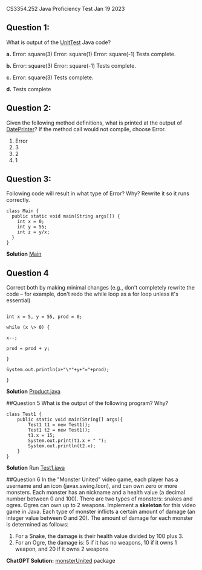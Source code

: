 CS3354.252 Java Proficiency Test
Jan 19 2023

## Question 1: 
What is output of the [UnitTest](UnitTest) Java code?

**a.** Error: square(3)
 Error: square(1)
 Error: square(-1)
 Tests complete.

**b.** Error: square(3)
 Error: square(-1)
 Tests complete.

**c.** Error: square(3)
 Tests complete.

**d.** Tests complete

## Question 2: 
Given the following method definitions, what is printed at the output of [DatePrinter](DatePrinter.java)? If the method call would not compile, choose Error.

  1. Error
  2. 3
  3. 2
  4. 1

## Question 3: 
Following code will result in what type of Error? Why? Rewrite it so it runs correctly.

```
class Main {
  public static void main(String args[]) {
	int x = 0;
	int y = 55;
	int z = y/x;
  }
}
```

**Solution** [Main](Main.java)

## Question 4
Correct both by making minimal changes (e.g., don't completely rewrite the code – for example, don't redo the while loop as a for loop unless it's essential)

```public class Product{

int x = 5, y = 55, prod = 0;

while (x \> 0) {

x--;

prod = prod + y;

}

System.out.println(x+"\*"+y+"="+prod);

}
```
**Solution** [Product.java](Product.java)

##Question 5
What is the output of the following program? Why?

```
class Test1 {
    public static void main(String[] args){
        Test1 t1 = new Test1();
        Test1 t2 = new Test1();
        t1.x = 15;
        System.out.print(t1.x + " ");
        System.out.println(t2.x);
    }
}
```

**Solution** Run [Test1.java](Test1.java)

##Question 6
In the "Monster United" video game, each player has a username and an icon (javax.swing.Icon), and can own zero or more monsters. Each monster has an nickname and a health value (a decimal number between 0 and 100). There are two types of monsters: snakes and ogres. Ogres can own up to 2 weapons. Implement a **skeleton** for this video game in Java. Each type of monster inflicts a certain amount of damage (an integer value between 0 and 20). The amount of damage for each monster is determined as follows:
1. For a Snake, the damage is their health value divided by 100 plus 3.
2. For an Ogre, the damage is: 5 if it has no weapons, 10 if it owns 1 weapon, and 20 if it owns 2 weapons

**ChatGPT Solution:** [monsterUnited](monsterUnited) package
